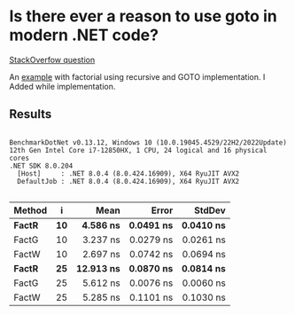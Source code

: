 
# Is there ever a reason to use goto in modern .NET code?

[StackOverfow question](https://stackoverflow.com/questions/2542289/is-there-ever-a-reason-to-use-goto-in-modern-net-code)

An [example](https://stackoverflow.com/a/3167847/1498252) with factorial using recursive and GOTO
implementation. I Added while implementation.

## Results

```

BenchmarkDotNet v0.13.12, Windows 10 (10.0.19045.4529/22H2/2022Update)
12th Gen Intel Core i7-12850HX, 1 CPU, 24 logical and 16 physical cores
.NET SDK 8.0.204
  [Host]     : .NET 8.0.4 (8.0.424.16909), X64 RyuJIT AVX2
  DefaultJob : .NET 8.0.4 (8.0.424.16909), X64 RyuJIT AVX2


```

| Method | i  | Mean      | Error     | StdDev    |
|------- |--- |----------:|----------:|----------:|
| **FactR**  | **10** |  **4.586 ns** | **0.0491 ns** | **0.0410 ns** |
| FactG  | 10 |  3.237 ns | 0.0279 ns | 0.0261 ns |
| FactW  | 10 |  2.697 ns | 0.0742 ns | 0.0694 ns |
| **FactR**  | **25** | **12.913 ns** | **0.0870 ns** | **0.0814 ns** |
| FactG  | 25 |  5.612 ns | 0.0076 ns | 0.0060 ns |
| FactW  | 25 |  5.285 ns | 0.1101 ns | 0.1030 ns |
